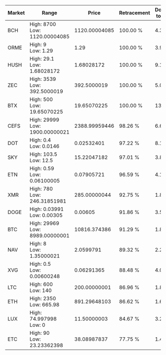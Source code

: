 | Market | Range | Price| Retracement | Doubles to 50% |
| --- | --- | --- | --- | --- |
| BCH | High: 8700<br />Low: 1120.00004085 | 1120.00004085 | 100.00 % | 4.38 |
| ORME | High: 9<br />Low: 1.29 | 1.29 | 100.00 % | 3.99 |
| HUSH | High: 29.1<br />Low: 1.68028172 | 1.68028172 | 100.00 % | 9.16 |
| ZEC | High: 3539<br />Low: 392.5000019 | 392.5000019 | 100.00 % | 5.01 |
| BTX | High: 500<br />Low: 19.65070225 | 19.65070225 | 100.00 % | 13.22 |
| CEFS | High: 29999<br />Low: 1900.00000021 | 2388.99959446 | 98.26 % | 6.68 |
| DOT | High: 0.4<br />Low: 0.0146 | 0.02532401 | 97.22 % | 8.19 |
| SKY | High: 103.5<br />Low: 12.5 | 15.22047182 | 97.01 % | 3.81 |
| ETN | High: 0.59<br />Low: 0.06100005 | 0.07905721 | 96.59 % | 4.12 |
| XMR | High: 780<br />Low: 246.31851981 | 285.00000044 | 92.75 % | 1.80 |
| DOGE | High: 0.03991<br />Low: 0.00305 | 0.00605 | 91.86 % | 3.55 |
| BTC | High: 29969<br />Low: 8989.00000001 | 10816.374386 | 91.29 % | 1.80 |
| NAV | High: 8<br />Low: 1.35000021 | 2.0599791 | 89.32 % | 2.27 |
| XVG | High: 0.5<br />Low: 0.00600248 | 0.06291365 | 88.48 % | 4.02 |
| LTC | High: 600<br />Low: 140 | 200.00000001 | 86.96 % | 1.85 |
| ETH | High: 2350<br />Low: 665.98 | 891.29648103 | 86.62 % | 1.69 |
| LUX | High: 74.997998<br />Low: 0 | 11.50000003 | 84.67 % | 3.26 |
| ETC | High: 90<br />Low: 23.23362398 | 38.08987837 | 77.75 % | 1.49 |
